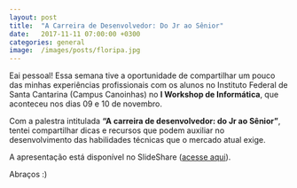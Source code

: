 ```yaml
---
layout: post
title:  "A Carreira de Desenvolvedor: Do Jr ao Sênior"
date:   2017-11-11 07:00:00 +0300
categories: general
image:  /images/posts/floripa.jpg
---
```



Eai pessoal! Essa semana tive a oportunidade de compartilhar um pouco das minhas experiências profissionais com os alunos no Instituto Federal de Santa Cantarina (Campus Canoinhas) no **I Workshop de Informática**, que aconteceu nos dias 09 e 10 de novembro.

Com a palestra intitulada **“A carreira de desenvolvedor: do Jr ao Sênior”**, tentei compartilhar dicas e recursos que podem auxiliar no desenvolvimento das habilidades técnicas que o mercado atual exige.

A apresentação está disponível no SlideShare ([acesse aqui](https://pt.slideshare.net/marcospereirampj/a-carreira-de-desenvolvedor-do-jr-ao-snior
)).

Abraços :) 


